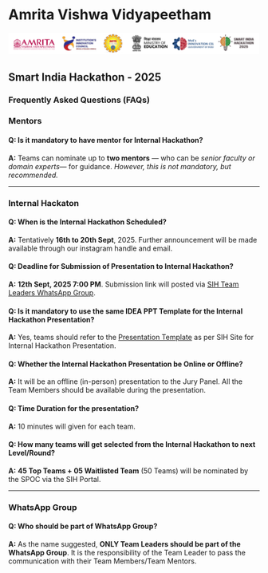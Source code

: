 # Amrita Vishwa Vidyapeetham

<p align="center">
    <img src="Assets/images/header.png" width=950 alt="header" />
</p>

## Smart India Hackathon - 2025

### Frequently Asked Questions (FAQs)

### Mentors

#### Q: Is it mandatory to have mentor for Internal Hackathon?
**A:** Teams can nominate up to **two mentors** — who can be _senior faculty or domain experts_— for guidance. _However, this is not mandatory, but recommended._

---

### Internal Hackaton

#### Q: When is the Internal Hackathon Scheduled?
**A:** Tentatively **16th to 20th Sept**, 2025. Further announcement will be made available through our instagram handle and email.

#### Q: Deadline for Submission of Presentation to Internal Hackathon?
**A:** **12th Sept, 2025 7:00 PM**. Submission link will posted via [SIH Team Leaders WhatsApp Group](https://chat.whatsapp.com/HGMElprUqBMFhD8UiUTxto).

#### Q: Is it mandatory to use the same IDEA PPT Template for the Internal Hackathon Presentation?
**A:** Yes, teams should refer to the [Presentation Template](https://sih.gov.in/letters/SIH2025-IDEA-Presentation-Format.pptx) as per SIH Site for Internal Hackathon Presentation.

#### Q: Whether the Internal Hackathon Presentation be Online or Offline?
**A:** It will be an offline (in-person) presentation to the Jury Panel. All the Team Members should be available during the presentation.

#### Q: Time Duration for the presentation?
**A:** 10 minutes will given for each team.

#### Q: How many teams will get selected from the Internal Hackathon to next Level/Round?
**A:** **45 Top Teams + 05 Waitlisted Team** (50 Teams) will be nominated by the SPOC via the SIH Portal.

---

### WhatsApp Group

#### Q: Who should be part of WhatsApp Group?
**A:** As the name suggested, **ONLY Team Leaders should be part of the WhatsApp Group**. It is the responsibility of the Team Leader to pass the communication with their Team Members/Team Mentors. 


